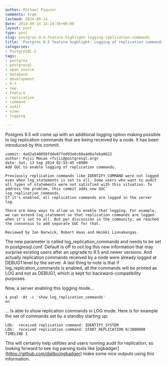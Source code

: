 ```yaml
---
author: Michael Paquier
comments: true
lastmod: 2014-09-14
date: 2014-09-14 14:24:56+00:00
layout: post
type: post
slug: postgres-9-5-feature-highlight-logging-replication-commands
title: 'Postgres 9.5 feature highlight: Logging of replication commands'
categories:
- PostgreSQL-2
tags:
- postgres
- postgresql
- open source
- database
- development
- 9.5
- new
- feature
- replication
- command
- audit
- view
- logging

---
```


Postgres 9.5 will come up with an additional logging option making possible
to log replication commands that are being received by a node. It has been
introduced by this commit.

    commit: 4ad2a548050fdde07fed93e6c60a4d0a7eba0622
    author: Fujii Masao <fujii@postgresql.org>
    date: Sat, 13 Sep 2014 02:55:45 +0900
    Add GUC to enable logging of replication commands.

    Previously replication commands like IDENTIFY_COMMAND were not logged
    even when log_statements is set to all. Some users who want to audit
    all types of statements were not satisfied with this situation. To
    address the problem, this commit adds new GUC log_replication_commands.
    If it's enabled, all replication commands are logged in the server log.

    There are many ways to allow us to enable that logging. For example,
    we can extend log_statement so that replication commands are logged
    when it's set to all. But per discussion in the community, we reached
    the consensus to add separate GUC for that.

    Reviewed by Ian Barwick, Robert Haas and Heikki Linnakangas.

The new parameter is called log\_replication\_commands and needs to be set
in postgresql.conf. Default is off to not log this new information that may
surprise existing users after an upgrade to 9.5 and newer versions. And
actually replication commands received by a node were already logged at
DEBUG1 level by the server. A last thing to note is that if
log\_replication\_commands is enabled, all the commands will be printed
as LOG and not as DEBUG1, which is kept for backward-compatibility
purposes.

Now, a server enabling this logging mode...

    $ psql -At -c 'show log_replication_commands'
    on

... Is able to show replication commands in LOG mode. Here is for example
the set of commands set by a standby starting up:

    LOG:  received replication command: IDENTIFY_SYSTEM
    LOG:  received replication command: START_REPLICATION 0/3000000 TIMELINE 1

This will certainly help utilities and users running audit for replication,
so looking forward to see log parsing tools like [pgbadger]
(https://github.com/dalibo/pgbadger) make some nice outputs using this
information.
